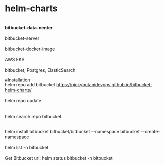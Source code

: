 # helm-charts
<br><b>bitbucket-data-center</b></br>
<br>bitbucket-server</br>
<br>bitbucket-docker-image</br>
<br>AWS EKS</br>
<br>bitbucket, Postgres, ElasticSearch</br>

#Installation
<br>helm repo add bitbucket https://pickybutanidevops.github.io/bitbucket-helm-charts/</br>
<br>helm repo update</br>																					
<br>helm search repo bitbucket</br>																				

<br>helm install bitbucket bitbucket/bitbucket --namespace bitbucket --create-namespace</br>
<br>helm list -n bitbucket</br>
<br>Get Bitbucket url: helm status bitbucket -n bitbucket</br>

